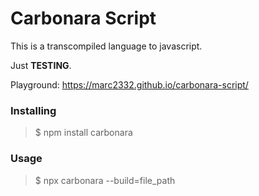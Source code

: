 # Carbonara Script

This is a transcompiled language to javascript.

Just **TESTING**.

Playground:  https://marc2332.github.io/carbonara-script/

### Installing

> $ npm install carbonara

### Usage

> $ npx carbonara --build=file_path


